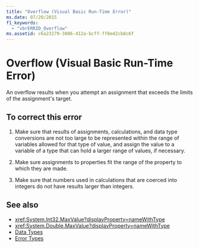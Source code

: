```yaml
---
title: "Overflow (Visual Basic Run-Time Error)"
ms.date: 07/20/2015
f1_keywords: 
  - "vbrERRID_Overflow"
ms.assetid: c6a23279-3086-412a-bcff-ff8ed2cb8c6f
---
```

# Overflow (Visual Basic Run-Time Error)
An overflow results when you attempt an assignment that exceeds the limits of the assignment's target.  
  
## To correct this error  
  
1.  Make sure that results of assignments, calculations, and data type conversions are not too large to be represented within the range of variables allowed for that type of value, and assign the value to a variable of a type that can hold a larger range of values, if necessary.  
  
2.  Make sure assignments to properties fit the range of the property to which they are made.  
  
3.  Make sure that numbers used in calculations that are coerced into integers do not have results larger than integers.  
  
## See also

- <xref:System.Int32.MaxValue?displayProperty=nameWithType>
- <xref:System.Double.MaxValue?displayProperty=nameWithType>
- [Data Types](../../../visual-basic/language-reference/data-types/index.md)
- [Error Types](../../../visual-basic/programming-guide/language-features/error-types.md)

